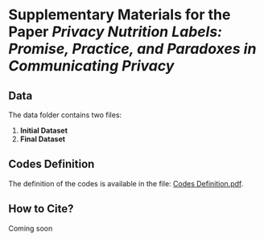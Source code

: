 # Supplementary Materials for the Paper *Privacy Nutrition Labels: Promise, Practice, and Paradoxes in Communicating Privacy*

## Data
The data folder contains two files:
1. **Initial Dataset**  
2. **Final Dataset**

## Codes Definition
The definition of the codes is available in the file: [Codes Definition.pdf](./Codes%20Definition.pdf).

## How to Cite?

Coming soon